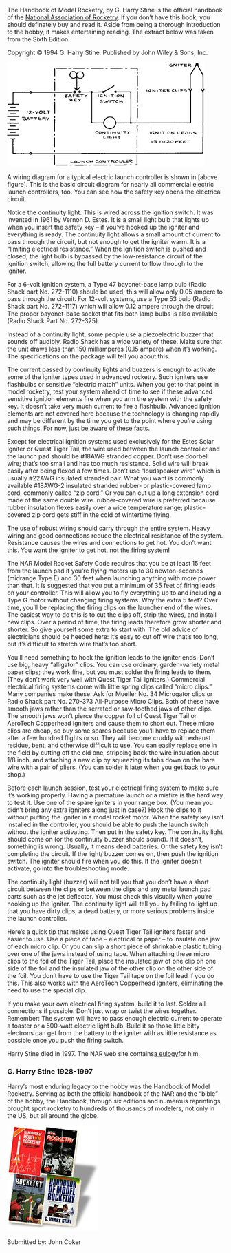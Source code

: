 The Handbook of Model Rocketry, by G. Harry Stine is the official handbook of the [National Association of Rocketry](http://www.nar.org). If you don’t have this book, you should definately buy and read it. Aside from being a thorough introduction to the hobby, it makes entertaining reading. The extract below was taken from the Sixth Edition.

Copyright © 1994 G. Harry Stine. Published by John Wiley & Sons, Inc.

![](/images/circuit.gif)

A wiring diagram for a typical electric launch controller is shown in [above figure]. This is the basic circuit diagram for nearly all commercial electric launch controllers, too. You can see how the safety key opens the electrical circuit.

Notice the continuity light. This is wired across the ignition switch. It was invented in 1961 by Vernon D. Estes. It is a small light bulb that lights up when you insert the safety key – if you’ve hooked up the igniter and everything is ready. The continuity light allows a small amount of current to pass through the circuit, but not enough to get the igniter warm. It is a “limiting electrical resistance.” When the ignition switch is pushed and closed, the light bulb is bypassed by the low-resistance circuit of the ignition switch, allowing the full battery current to flow through to the igniter.

For a 6-volt ignition system, a Type 47 bayonet-base lamp bulb (Radio Shack part No. 272-1110) should be used; this will allow only 0.05 ampere to pass through the circuit. For 12-volt systems, use a Type 53 bulb (Radio Shack part No. 272-1117) which will allow 0.12 ampere through the circuit. The proper bayonet-base socket that fits both lamp bulbs is also available (Radio Shack Part No. 272-325).

Instead of a continuity light, some people use a piezoelectric buzzer that sounds off audibly. Radio Shack has a wide variety of these. Make sure that the unit draws less than 150 milliamperes (0.15 ampere) when it’s working. The specifications on the package will tell you about this.

The current passed by continuity lights and buzzers is enough to activate some of the igniter types used in advanced rocketry. Such igniters use flashbulbs or sensitive “electric match” units. When you get to that point in model rocketry, test your system ahead of time to see if these advanced sensitive ignition elements fire when you arm the system with the safety key. It doesn’t take very much current to fire a flashbulb. Advanced ignition elements are not covered here because the technology is changing rapidly and may be different by the time you get to the point where you’re using such things. For now, just be aware of these facts.

Except for electrical ignition systems used exclusively for the Estes Solar Igniter or Quest Tiger Tail, the wire used between the launch controller and the launch pad should be #18AWG stranded copper. Don’t use doorbell wire; that’s too small and has too much resistance. Solid wire will break easily after being flexed a few times. Don’t use “loudspeaker wire” which is usually #22AWG insulated stranded pair. What you want is commonly available #18AWG-2 insulated stranded rubber- or plastic-covered lamp cord, commonly called “zip cord.” Or you can cut up a long extension cord made of the same double wire. rubber-covered wire is preferred because rubber insulation flexes easily over a wide temperature range; plastic-covered zip cord gets stiff in the cold of wintertime flying.

The use of robust wiring should carry through the entire system. Heavy wiring and good connections reduce the electrical resistance of the system. Resistance causes the wires and connections to get hot. You don’t want this. You want the igniter to get hot, not the firing system!

The NAR Model Rocket Safety Code requires that you be at least 15 feet from the launch pad if you’re flying motors up to 30 newton-seconds (midrange Type E) and 30 feet when launching anything with more power than that. It is suggested that you put a minimum of 35 feet of firing leads on your controller. This will allow you to fly everything up to and including a Type G motor without changing firing systems. Why the extra 5 feet? Over time, you’ll be replacing the firing clips on the launcher end of the wires. The easiest way to do this is to cut the clips off, strip the wires, and install new clips. Over a period of time, the firing leads therefore grow shorter and shorter. So give yourself some extra to start with. The old advice of electricians should be heeded here: It’s easy to cut off wire that’s too long, but it’s difficult to stretch wire that’s too short.

You’ll need something to hook the ignition leads to the igniter ends. Don’t use big, heavy “alligator” clips. You can use ordinary, garden-variety metal paper clips; they work fine, but you must solder the firing leads to them. (They don’t work very well with Quest Tiger Tail igniters.) Commercial electrical firing systems come with little spring clips called “micro clips.” Many companies make these. Ask for Mueller No. 34 Microgator clips or Radio Shack part No. 270-373 All-Purpose Micro Clips. Both of these have smooth jaws rather than the serrated or saw-toothed jaws of other clips. The smooth jaws won’t pierce the copper foil of Quest Tiger Tail or AeroTech Copperhead igniters and cause them to short out. These micro clips are cheap, so buy some spares because you’ll have to replace them after a few hundred flights or so. They will become cruddy with exhaust residue, bent, and otherwise difficult to use. You can easily replace one in the field by cutting off the old one, stripping back the wire insulation about 1/8 inch, and attaching a new clip by squeezing its tabs down on the bare wire with a pair of pliers. (You can solder it later when you get back to your shop.)

Before each launch session, test your electrical firing system to make sure it’s working properly. Having a premature launch or a misfire is the hard way to test it. Use one of the spare igniters in your range box. (You mean you didn’t bring any extra igniters along just in case?) Hook the clips to it without putting the igniter in a model rocket motor. When the safety key isn’t installed in the controller, you should be able to push the launch switch without the igniter activating. Then put in the safety key. The continuity light should come on (or the continuity buzzer should sound). If it doesn’t, something is wrong. Usually, it means dead batteries. Or the safety key isn’t completing the circuit. If the light/ buzzer comes on, then push the ignition switch. The igniter should fire when you do this. If the igniter doesn’t activate, go into the troubleshooting mode.

The continuity light (buzzer) will not tell you that you don’t have a short circuit between the clips or between the clips and any metal launch pad parts such as the jet deflector. You must check this visually when you’re hooking up the igniter. The continuity light will tell you by failing to light up that you have dirty clips, a dead battery, or more serious problems inside the launch controller.

Here’s a quick tip that makes using Quest Tiger Tail igniters faster and easier to use. Use a piece of tape – electrical or paper – to insulate one jaw of each micro clip. Or you can slip a short piece of shrinkable plastic tubing over one of the jaws instead of using tape. When attaching these micro clips to the foil of the Tiger Tail, place the insulated jaw of one clip on one side of the foil and the insulated jaw of the other clip on the other side of the foil. You don’t have to use the Tiger Tail tape on the foil lead if you do this. This also works with the AeroTech Copperhead igniters, eliminating the need to use the special clip.

If you make your own electrical firing system, build it to last. Solder all connections if possible. Don’t just wrap or twist the wires together. Remember: The system will have to pass enough electric current to operate a toaster or a 500-watt electric light bulb. Build it so those little bitty electrons can get from the battery to the igniter with as little resistance as possible once you push the firing switch.

Harry Stine died in 1997. The NAR web site contains[a eulogy](http://www.nar.org/NARstine.html)for him.

### G. Harry Stine 1928-1997

Harry’s most enduring legacy to the hobby was the Handbook of Model Rocketry. Serving as both the official handbook of the NAR and the “bible” of the hobby, the Handbook, through six editions and numerous reprintings, brought sport rocketry to hundreds of thousands of modelers, not only in the US, but all around the globe.

![](/images/4handbks.jpg)

Submitted by: John Coker

